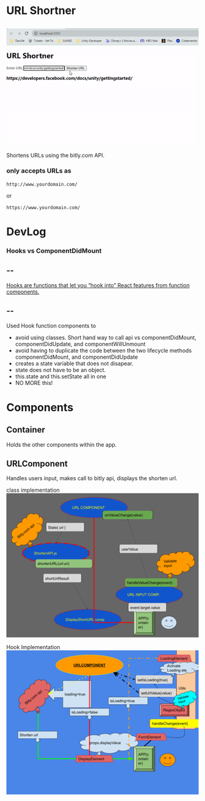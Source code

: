 # URL Shortner


![GIF](./public/ezgif.com-gif-maker.gif)
---
Shortens URLs using the bitly.com API.
### only accepts URLs as
```
http://www.yourdomain.com/
```
or
```
https://www.yourdomain.com/
```

# DevLog
### Hooks vs ComponentDidMount
## --
[Hooks are functions that let you “hook into” React features from function components.](https://reactjs.org/docs/hooks-state.html)
## --
Used Hook function components to
- avoid using classes. Short hand way to call api vs componentDidMount, componentDidUpdate, and componentWillUnmount
- avoid having to duplicate the code between the two lifecycle methods componentDidMount, and componentDidUpdate
- creates a state variable that does not disapear.
- state does not have to be an object.
- this.state and this.setState all in one
- NO MORE this!
# Components
## Container
Holds the other components within the app.

## URLComponent
Handles users input, makes call to bitly api, displays the shorten url.

class implementation
![Diagram](./public/urlClassDiagram.svg)

Hook Implementation
![Diagram](./public/urlDiagram-hook.svg)


